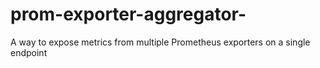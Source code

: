 # prom-exporter-aggregator-
A way to expose metrics from multiple Prometheus exporters on a single endpoint
